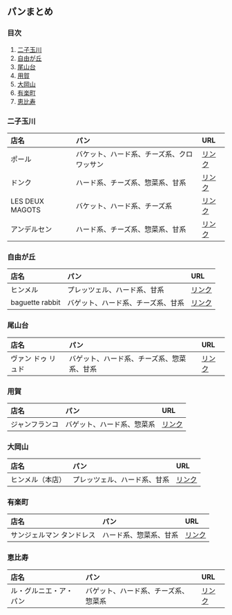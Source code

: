 ## パンまとめ

### 目次
1. [二子玉川](#二子玉川)  
1. [自由が丘](#自由が丘)  
1. [尾山台](#尾山台)  
1. [用賀](#用賀)  
1. [大岡山](#大岡山)  
1. [有楽町](#有楽町)  
1. [恵比寿](#恵比寿)  


### 二子玉川
|  店名  |  パン  |  URL  |
| :---- | :---- | :---- |
|  ポール  |  バケット、ハード系、チーズ系、クロワッサン  |  [リンク](https://www.pasconet.co.jp/paul/shop05.html)  |
|  ドンク  |  ハード系、チーズ系、惣菜系、甘系  |  [リンク](http://www.donq.co.jp/)  |
|  LES DEUX MAGOTS  |  バケット、ハード系、チーズ系  |  [リンク](http://www.saint-germain.co.jp/shop/list/shop-281/)  |
|  アンデルセン  |  ハード系、チーズ系、惣菜系、甘系  |  [リンク](https://www.andersen.co.jp/?utm_source=googlemb&utm_medium=organic)  |

### 自由が丘
|  店名  |  パン  |  URL  |
| :---- | :---- | :---- |
|  ヒンメル  |  プレッツェル、ハード系、甘系  |  [リンク](http://www.himmelbrot.com/)  |
|  baguette rabbit  |  バゲット、ハード系、チーズ系、甘系  |  [リンク](http://baguette-rabbit.com/)  |

### 尾山台
|  店名  |  パン  |  URL  |
| :---- | :---- | :---- |
|  ヴァン ドゥ リュド  |  バゲット、ハード系、チーズ系、惣菜系、甘系  |  [リンク](https://www.pompadour.co.jp/ludo/)  |

### 用賀
|  店名  |  パン  |  URL  |
| :---- | :---- | :---- |
|  ジャンフランコ  |  バゲット、ハード系、惣菜系  |  [リンク](http://gianfranco.jp/)  |

### 大岡山
|  店名  |  パン  |  URL  |
| :---- | :---- | :---- |
|  ヒンメル（本店）  |  プレッツェル、ハード系、甘系  |  [リンク](http://www.himmelbrot.com/)  |

### 有楽町
|  店名  |  パン  |  URL  |
| :---- | :---- | :---- |
|  サンジェルマン タンドレス  |  ハード系、惣菜系、甘系  |  [リンク](http://www.saint-germain.co.jp/)  |

### 恵比寿
|  店名  |  パン  |  URL  |
| :---- | :---- | :---- |
|  ル・グルニエ・ア・パン  |  バゲット、ハード系、チーズ系、惣菜系  |  [リンク](http://legrenierapain.com/)  |
